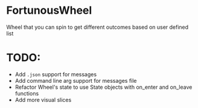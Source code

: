 # FortunousWheel
Wheel that you can spin to get different outcomes based on user defined list

# TODO:
- Add `.json` support for messages
- Add command line arg support for messages file
- Refactor Wheel's state to use State objects with on_enter and on_leave functions
- Add more visual slices

